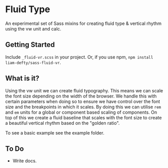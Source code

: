 # Fluid Type

An experimental set of Sass mixins for creating fluid type & vertical rhythm using the vw unit and calc. 

## Getting Started

Include `_fluid-vr.scss` in your project. Or, if you use npm, `npm install liam-defty/sass-fluid-vr`.

## What is it?

Using the vw unit we can create fluid typography. This means we can scale the font size depending on the width of the browser. We handle this with certain parameters when doing so to ensure we have control over the font size and the breakpoints in which it scales. By doing this we can utilise `rem` and `em` units for a global or component based scaling of components. On top of this we create a fluid baseline that scales with the font size to create a beautiful vertical rhythm based on the "golden ratio". 

To see a basic example see the example folder.

## To Do

- Write docs.

